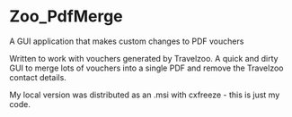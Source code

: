 # Zoo_PdfMerge
A GUI application that makes custom changes to PDF vouchers

Written to work with vouchers generated by Travelzoo. A quick and dirty GUI to merge lots of vouchers into a single PDF and remove the Travelzoo contact details.

My local version was distributed as an .msi with cxfreeze - this is just my code.
